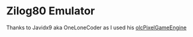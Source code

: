 # Zilog80 Emulator

Thanks to Javidx9 aka OneLoneCoder as I used his [olcPixelGameEngine](https://github.com/OneLoneCoder/olcPixelGameEngine)
